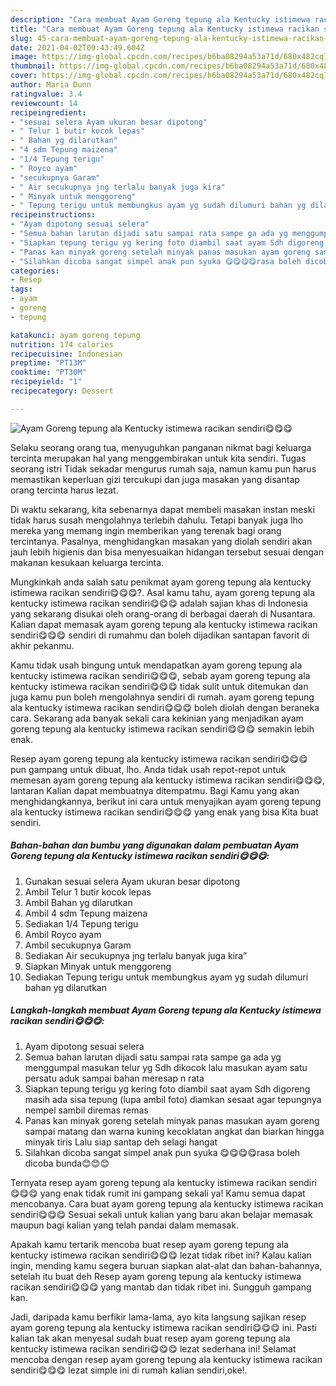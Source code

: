 ```yaml
---
description: "Cara membuat Ayam Goreng tepung ala Kentucky istimewa racikan sendiri😋😋😋 Sederhana Untuk Jualan"
title: "Cara membuat Ayam Goreng tepung ala Kentucky istimewa racikan sendiri😋😋😋 Sederhana Untuk Jualan"
slug: 45-cara-membuat-ayam-goreng-tepung-ala-kentucky-istimewa-racikan-sendiri-sederhana-untuk-jualan
date: 2021-04-02T09:43:49.604Z
image: https://img-global.cpcdn.com/recipes/b6ba08294a53a71d/680x482cq70/ayam-goreng-tepung-ala-kentucky-istimewa-racikan-sendiri😋😋😋-foto-resep-utama.jpg
thumbnail: https://img-global.cpcdn.com/recipes/b6ba08294a53a71d/680x482cq70/ayam-goreng-tepung-ala-kentucky-istimewa-racikan-sendiri😋😋😋-foto-resep-utama.jpg
cover: https://img-global.cpcdn.com/recipes/b6ba08294a53a71d/680x482cq70/ayam-goreng-tepung-ala-kentucky-istimewa-racikan-sendiri😋😋😋-foto-resep-utama.jpg
author: Maria Dunn
ratingvalue: 3.4
reviewcount: 14
recipeingredient:
- "sesuai selera Ayam ukuran besar dipotong"
- " Telur 1 butir kocok lepas"
- " Bahan yg dilarutkan"
- "4 sdm Tepung maizena"
- "1/4 Tepung terigu"
- " Royco ayam"
- "secukupnya Garam"
- " Air secukupnya jng terlalu banyak juga kira"
- " Minyak untuk menggoreng"
- " Tepung terigu untuk membungkus ayam yg sudah dilumuri bahan yg dilarutkan"
recipeinstructions:
- "Ayam dipotong sesuai selera"
- "Semua bahan larutan dijadi satu sampai rata sampe ga ada yg menggumpal masukan telur yg Sdh dikocok lalu masukan ayam satu persatu aduk sampai bahan meresap n rata"
- "Siapkan tepung terigu yg kering foto diambil saat ayam Sdh digoreng masih ada sisa tepung (lupa ambil foto) diamkan sesaat agar tepungnya nempel sambil diremas remas"
- "Panas kan minyak goreng setelah minyak panas masukan ayam goreng sampai matang dan warna kuning kecoklatan angkat dan biarkan hingga minyak tiris Lalu siap santap deh selagi hangat"
- "Silahkan dicoba sangat simpel anak pun syuka 😋😋😋😋rasa boleh dicoba bunda😊😊😊"
categories:
- Resep
tags:
- ayam
- goreng
- tepung

katakunci: ayam goreng tepung 
nutrition: 174 calories
recipecuisine: Indonesian
preptime: "PT13M"
cooktime: "PT30M"
recipeyield: "1"
recipecategory: Dessert

---
```



![Ayam Goreng tepung ala Kentucky istimewa racikan sendiri😋😋😋](https://img-global.cpcdn.com/recipes/b6ba08294a53a71d/680x482cq70/ayam-goreng-tepung-ala-kentucky-istimewa-racikan-sendiri😋😋😋-foto-resep-utama.jpg)

Selaku seorang orang tua, menyuguhkan panganan nikmat bagi keluarga tercinta merupakan hal yang menggembirakan untuk kita sendiri. Tugas seorang istri Tidak sekadar mengurus rumah saja, namun kamu pun harus memastikan keperluan gizi tercukupi dan juga masakan yang disantap orang tercinta harus lezat.

Di waktu  sekarang, kita sebenarnya dapat membeli masakan instan meski tidak harus susah mengolahnya terlebih dahulu. Tetapi banyak juga lho mereka yang memang ingin memberikan yang terenak bagi orang tercintanya. Pasalnya, menghidangkan masakan yang diolah sendiri akan jauh lebih higienis dan bisa menyesuaikan hidangan tersebut sesuai dengan makanan kesukaan keluarga tercinta. 



Mungkinkah anda salah satu penikmat ayam goreng tepung ala kentucky istimewa racikan sendiri😋😋😋?. Asal kamu tahu, ayam goreng tepung ala kentucky istimewa racikan sendiri😋😋😋 adalah sajian khas di Indonesia yang sekarang disukai oleh orang-orang di berbagai daerah di Nusantara. Kalian dapat memasak ayam goreng tepung ala kentucky istimewa racikan sendiri😋😋😋 sendiri di rumahmu dan boleh dijadikan santapan favorit di akhir pekanmu.

Kamu tidak usah bingung untuk mendapatkan ayam goreng tepung ala kentucky istimewa racikan sendiri😋😋😋, sebab ayam goreng tepung ala kentucky istimewa racikan sendiri😋😋😋 tidak sulit untuk ditemukan dan juga kamu pun boleh mengolahnya sendiri di rumah. ayam goreng tepung ala kentucky istimewa racikan sendiri😋😋😋 boleh diolah dengan beraneka cara. Sekarang ada banyak sekali cara kekinian yang menjadikan ayam goreng tepung ala kentucky istimewa racikan sendiri😋😋😋 semakin lebih enak.

Resep ayam goreng tepung ala kentucky istimewa racikan sendiri😋😋😋 pun gampang untuk dibuat, lho. Anda tidak usah repot-repot untuk memesan ayam goreng tepung ala kentucky istimewa racikan sendiri😋😋😋, lantaran Kalian dapat membuatnya ditempatmu. Bagi Kamu yang akan menghidangkannya, berikut ini cara untuk menyajikan ayam goreng tepung ala kentucky istimewa racikan sendiri😋😋😋 yang enak yang bisa Kita buat sendiri.

<!--inarticleads1-->

##### Bahan-bahan dan bumbu yang digunakan dalam pembuatan Ayam Goreng tepung ala Kentucky istimewa racikan sendiri😋😋😋:

1. Gunakan sesuai selera Ayam ukuran besar dipotong
1. Ambil  Telur 1 butir kocok lepas
1. Ambil  Bahan yg dilarutkan
1. Ambil 4 sdm Tepung maizena
1. Sediakan 1/4 Tepung terigu
1. Ambil  Royco ayam
1. Ambil secukupnya Garam
1. Sediakan  Air secukupnya jng terlalu banyak juga kira”
1. Siapkan  Minyak untuk menggoreng
1. Sediakan  Tepung terigu untuk membungkus ayam yg sudah dilumuri bahan yg dilarutkan




<!--inarticleads2-->

##### Langkah-langkah membuat Ayam Goreng tepung ala Kentucky istimewa racikan sendiri😋😋😋:

1. Ayam dipotong sesuai selera
1. Semua bahan larutan dijadi satu sampai rata sampe ga ada yg menggumpal masukan telur yg Sdh dikocok lalu masukan ayam satu persatu aduk sampai bahan meresap n rata
1. Siapkan tepung terigu yg kering foto diambil saat ayam Sdh digoreng masih ada sisa tepung (lupa ambil foto) diamkan sesaat agar tepungnya nempel sambil diremas remas
1. Panas kan minyak goreng setelah minyak panas masukan ayam goreng sampai matang dan warna kuning kecoklatan angkat dan biarkan hingga minyak tiris Lalu siap santap deh selagi hangat
1. Silahkan dicoba sangat simpel anak pun syuka 😋😋😋😋rasa boleh dicoba bunda😊😊😊




Ternyata resep ayam goreng tepung ala kentucky istimewa racikan sendiri😋😋😋 yang enak tidak rumit ini gampang sekali ya! Kamu semua dapat mencobanya. Cara buat ayam goreng tepung ala kentucky istimewa racikan sendiri😋😋😋 Sesuai sekali untuk kalian yang baru akan belajar memasak maupun bagi kalian yang telah pandai dalam memasak.

Apakah kamu tertarik mencoba buat resep ayam goreng tepung ala kentucky istimewa racikan sendiri😋😋😋 lezat tidak ribet ini? Kalau kalian ingin, mending kamu segera buruan siapkan alat-alat dan bahan-bahannya, setelah itu buat deh Resep ayam goreng tepung ala kentucky istimewa racikan sendiri😋😋😋 yang mantab dan tidak ribet ini. Sungguh gampang kan. 

Jadi, daripada kamu berfikir lama-lama, ayo kita langsung sajikan resep ayam goreng tepung ala kentucky istimewa racikan sendiri😋😋😋 ini. Pasti kalian tak akan menyesal sudah buat resep ayam goreng tepung ala kentucky istimewa racikan sendiri😋😋😋 lezat sederhana ini! Selamat mencoba dengan resep ayam goreng tepung ala kentucky istimewa racikan sendiri😋😋😋 lezat simple ini di rumah kalian sendiri,oke!.

